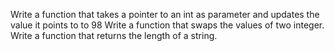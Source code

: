 Write a function that takes a pointer to an int as parameter and updates the value it points to to 98
Write a function that swaps the values of two integer.
Write a function that returns the length of a string.
